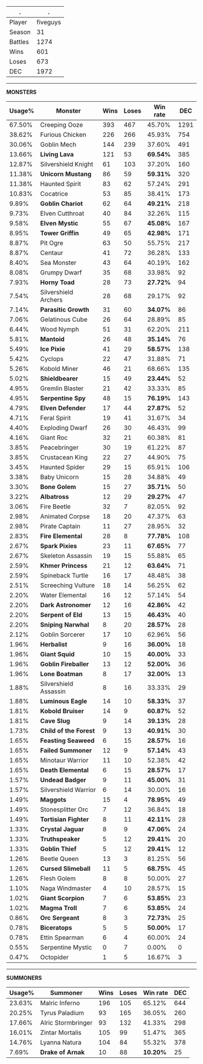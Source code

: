 .|.
|-|-
Player|fiveguys
Season|31
Battles|1274
Wins|601
Loses|673
DEC|1972

---
**MONSTERS**

Usage%|Monster|Wins|Loses|Win rate|DEC|
-|-|-|-|-|-|
67.50%|Creeping Ooze|393|467|45.70%|1291|
38.62%|Furious Chicken|226|266|45.93%|754|
30.06%|Goblin Mech|144|239|37.60%|491|
13.66%|**Living Lava**|121|53|**69.54%**|385|
12.87%|Silvershield Knight|61|103|37.20%|160|
11.38%|**Unicorn Mustang**|86|59|**59.31%**|320|
11.38%|Haunted Spirit|83|62|57.24%|291|
10.83%|Cocatrice|53|85|38.41%|173|
9.89%|**Goblin Chariot**|62|64|**49.21%**|218|
9.73%|Elven Cutthroat|40|84|32.26%|115|
9.58%|**Elven Mystic**|55|67|**45.08%**|167|
8.95%|**Tower Griffin**|49|65|**42.98%**|171|
8.87%|Pit Ogre|63|50|55.75%|217|
8.87%|Centaur|41|72|36.28%|133|
8.40%|Sea Monster|43|64|40.19%|162|
8.08%|Grumpy Dwarf|35|68|33.98%|92|
7.93%|**Horny Toad**|28|73|**27.72%**|94|
7.54%|Silvershield Archers|28|68|29.17%|92|
7.14%|**Parasitic Growth**|31|60|**34.07%**|86|
7.06%|Gelatinous Cube|26|64|28.89%|85|
6.44%|Wood Nymph|51|31|62.20%|211|
5.81%|**Mantoid**|26|48|**35.14%**|76|
5.49%|**Ice Pixie**|41|29|**58.57%**|138|
5.42%|Cyclops|22|47|31.88%|71|
5.26%|Kobold Miner|46|21|68.66%|135|
5.02%|**Shieldbearer**|15|49|**23.44%**|52|
4.95%|Gremlin Blaster|21|42|33.33%|85|
4.95%|**Serpentine Spy**|48|15|**76.19%**|143|
4.79%|**Elven Defender**|17|44|**27.87%**|52|
4.71%|Feral Spirit|19|41|31.67%|34|
4.40%|Exploding Dwarf|26|30|46.43%|99|
4.16%|Giant Roc|32|21|60.38%|81|
3.85%|Peacebringer|30|19|61.22%|87|
3.85%|Crustacean King|22|27|44.90%|75|
3.45%|Haunted Spider|29|15|65.91%|106|
3.38%|Baby Unicorn|15|28|34.88%|49|
3.30%|**Bone Golem**|15|27|**35.71%**|50|
3.22%|**Albatross**|12|29|**29.27%**|47|
3.06%|Fire Beetle|32|7|82.05%|92|
2.98%|Animated Corpse|18|20|47.37%|63|
2.98%|Pirate Captain|11|27|28.95%|32|
2.83%|**Fire Elemental**|28|8|**77.78%**|108|
2.67%|**Spark Pixies**|23|11|**67.65%**|77|
2.67%|Skeleton Assassin|19|15|55.88%|65|
2.59%|**Khmer Princess**|21|12|**63.64%**|71|
2.59%|Spineback Turtle|16|17|48.48%|38|
2.51%|Screeching Vulture|18|14|56.25%|62|
2.20%|Water Elemental|16|12|57.14%|54|
2.20%|**Dark Astronomer**|12|16|**42.86%**|42|
2.20%|**Serpent of Eld**|13|15|**46.43%**|40|
2.20%|**Sniping Narwhal**|8|20|**28.57%**|28|
2.12%|Goblin Sorcerer|17|10|62.96%|56|
1.96%|**Herbalist**|9|16|**36.00%**|18|
1.96%|**Giant Squid**|10|15|**40.00%**|33|
1.96%|**Goblin Fireballer**|13|12|**52.00%**|36|
1.96%|**Lone Boatman**|8|17|**32.00%**|13|
1.88%|Silvershield Assassin|8|16|33.33%|29|
1.88%|**Luminous Eagle**|14|10|**58.33%**|37|
1.81%|**Kobold Bruiser**|14|9|**60.87%**|52|
1.81%|**Cave Slug**|9|14|**39.13%**|28|
1.73%|**Child of the Forest**|9|13|**40.91%**|30|
1.65%|**Feasting Seaweed**|6|15|**28.57%**|16|
1.65%|**Failed Summoner**|12|9|**57.14%**|43|
1.65%|Minotaur Warrior|11|10|52.38%|42|
1.65%|**Death Elemental**|6|15|**28.57%**|17|
1.57%|**Undead Badger**|9|11|**45.00%**|31|
1.57%|Silvershield Warrior|6|14|30.00%|16|
1.49%|**Maggots**|15|4|**78.95%**|49|
1.49%|Stonesplitter Orc|7|12|36.84%|18|
1.49%|**Tortisian Fighter**|8|11|**42.11%**|28|
1.33%|**Crystal Jaguar**|8|9|**47.06%**|24|
1.33%|**Truthspeaker**|5|12|**29.41%**|20|
1.33%|**Goblin Thief**|5|12|**29.41%**|12|
1.26%|Beetle Queen|13|3|81.25%|56|
1.26%|**Cursed Slimeball**|11|5|**68.75%**|45|
1.26%|Flesh Golem|8|8|50.00%|27|
1.10%|Naga Windmaster|4|10|28.57%|15|
1.02%|**Giant Scorpion**|7|6|**53.85%**|23|
1.02%|**Magma Troll**|7|6|**53.85%**|24|
0.86%|**Orc Sergeant**|8|3|**72.73%**|25|
0.78%|**Biceratops**|5|5|**50.00%**|17|
0.78%|Ettin Spearman|6|4|60.00%|24|
0.55%|Serpentine Mystic|0|7|0.00%|0|
0.47%|Octopider|1|5|16.67%|3|

---
**SUMMONERS**

Usage%|Summoner|Wins|Loses|Win rate|DEC|
-|-|-|-|-|-|
23.63%|Malric Inferno|196|105|65.12%|644|
20.25%|Tyrus Paladium|93|165|36.05%|260|
17.66%|Alric Stormbringer|93|132|41.33%|298|
16.01%|Zintar Mortalis|105|99|51.47%|365|
14.76%|Lyanna Natura|104|84|55.32%|378|
7.69%|**Drake of Arnak**|10|88|**10.20%**|25|
